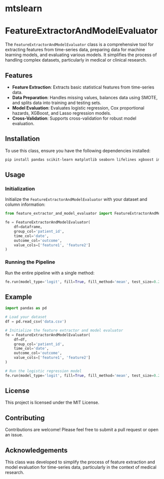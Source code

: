 # mtslearn

# FeatureExtractorAndModelEvaluator

The `FeatureExtractorAndModelEvaluator` class is a comprehensive tool for extracting features from time-series data, preparing data for machine learning models, and evaluating various models. It simplifies the process of handling complex datasets, particularly in medical or clinical research.

## Features

- **Feature Extraction**: Extracts basic statistical features from time-series data.
- **Data Preparation**: Handles missing values, balances data using SMOTE, and splits data into training and testing sets.
- **Model Evaluation**: Evaluates logistic regression, Cox proportional hazards, XGBoost, and Lasso regression models.
- **Cross-Validation**: Supports cross-validation for robust model evaluation.

## Installation

To use this class, ensure you have the following dependencies installed:

```bash
pip install pandas scikit-learn matplotlib seaborn lifelines xgboost imbalanced-learn
```

## Usage

### Initialization

Initialize the `FeatureExtractorAndModelEvaluator` with your dataset and column information:

```python
from feature_extractor_and_model_evaluator import FeatureExtractorAndModelEvaluator

fe = FeatureExtractorAndModelEvaluator(
    df=dataframe,
    group_col='patient_id',
    time_col='date',
    outcome_col='outcome',
    value_cols=['feature1', 'feature2']
)
```

### Running the Pipeline

Run the entire pipeline with a single method:

```python
fe.run(model_type='logit', fill=True, fill_method='mean', test_size=0.2, balance_data=True, cross_val=False)
```

## Example

```python
import pandas as pd

# Load your dataset
df = pd.read_csv('data.csv')

# Initialize the feature extractor and model evaluator
fe = FeatureExtractorAndModelEvaluator(
    df=df,
    group_col='patient_id',
    time_col='date',
    outcome_col='outcome',
    value_cols=['feature1', 'feature2']
)

# Run the logistic regression model
fe.run(model_type='logit', fill=True, fill_method='mean', test_size=0.2, balance_data=True, cross_val=False)
```

## License

This project is licensed under the MIT License.

## Contributing

Contributions are welcome! Please feel free to submit a pull request or open an issue.

## Acknowledgements

This class was developed to simplify the process of feature extraction and model evaluation for time-series data, particularly in the context of medical research.
```

